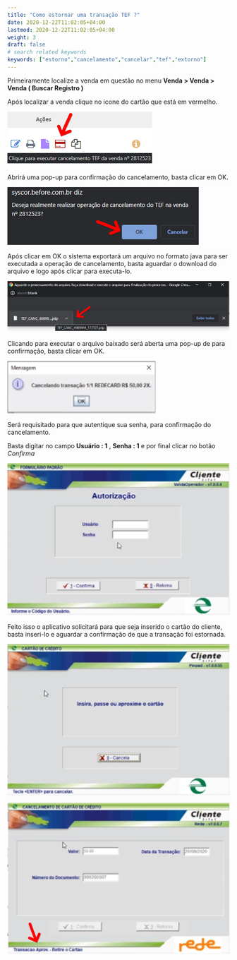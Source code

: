 ```yaml
---
title: "Como estornar uma transação TEF ?"
date: 2020-12-22T11:02:05+04:00
lastmod: 2020-12-22T11:02:05+04:00
weight: 3
draft: false
# search related keywords
keywords: ["estorno","cancelamento","cancelar","tef","extorno"]
---
```


Primeiramente localize a venda em questão no menu __Venda > Venda > Venda ( Buscar Registro )__

Após localizar a venda clique no icone do cartão que está em vermelho.

![image example](cartaovermelho.png "Icone Cartao")

Abrirá uma pop-up para confirmação do cancelamento, basta clicar em OK.

![image example](guiacancel.png "Pop-up")

Após clicar em OK o sistema exportará um arquivo no formato java para ser executada a operação de cancelamento, basta aguardar o download do arquivo e logo após clicar para executa-lo.

![image example](arquivojava.png "Arquivo Java")

Clicando para executar o arquivo baixado será aberta uma pop-up de para confirmação, basta clicar em OK.

![image example](confirmacaocancel1.png "Pop-up senha")

Será requisitado para que autentique sua senha, para confirmação do cancelamento.

Basta digitar no campo __Usuário : 1__ , __Senha : 1__ e por final clicar no botão _Confirma_

![image example](autorizacao1.png "Senha para autenticar")

Feito isso o aplicativo solicitará para que seja inserido o cartão do cliente, basta inseri-lo e aguardar a confirmação de que a transação foi estornada.

![image example](insiracartao.png "Inserindo Cartao")

![image example](aprovada2.png "Transacao Aprovada")
